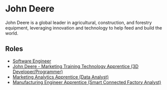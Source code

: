 # John Deere

John Deere is a global leader in agricultural, construction, and forestry equipment, leveraging innovation and technology to help feed and build the world.

## Roles

- [Software Engineer](../roles/2023_07_JOHN_DEERE_SOFTWARE_ENGINEER.md)
- [John Deere - Marketing Training Technology Apprentice (3D Developer/Programmer)](../roles/2023_07_JOHN_DEERE_MARKETING_TRAINING_TECHNOLOGY_APPRENTICE.md)
- [Marketing Analytics Apprentice (Data Analyst)](../roles/2023_07_JOHN_DEERE_MARKETING_ANALYTICS_APPRENTICE_DATA_ANALYST.md)
- [Manufacturing Engineer Apprentice (Smart Connected Factory Analyst)](../roles/2023_07_MANUFACTURING_ENGINEER_APPRENTICE) 
